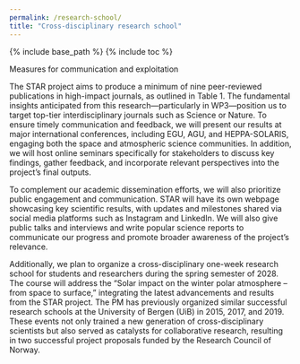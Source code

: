 ```yaml
---
permalink: /research-school/
title: "Cross-disciplinary research school"
---
```


{% include base_path %}
{% include toc %}

Measures for communication and exploitation 

The STAR project aims to produce a minimum of nine peer-reviewed publications in high-impact journals, as outlined in Table 1. The fundamental insights anticipated from this research—particularly in WP3—position us to target top-tier interdisciplinary journals such as Science or Nature. To ensure timely communication and feedback, we will present our results at major international conferences, including EGU, AGU, and HEPPA-SOLARIS, engaging both the space and atmospheric science communities. In addition, we will host online seminars specifically for stakeholders to discuss key findings, gather feedback, and incorporate relevant perspectives into the project’s final outputs. 

To complement our academic dissemination efforts, we will also prioritize public engagement and communication. STAR will have its own webpage showcasing key scientific results, with updates and milestones shared via social media platforms such as Instagram and LinkedIn. We will also give public talks and interviews and write popular science reports to communicate our progress and promote broader awareness of the project’s relevance. 

Additionally, we plan to organize a cross-disciplinary one-week research school for students and researchers during the spring semester of 2028. The course will address the “Solar impact on the winter polar atmosphere – from space to surface,” integrating the latest advancements and results from the STAR project. The PM has previously organized similar successful research schools at the University of Bergen (UiB) in 2015, 2017, and 2019. These events not only trained a new generation of cross-disciplinary scientists but also served as catalysts for collaborative research, resulting in two successful project proposals funded by the Research Council of Norway. 